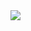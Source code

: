 <div>
  <a href="https://github.com/flavio-junior">
    <img align="center" src="https://github-readme-stats.vercel.app/api?username=flavio-junior&show_icons=true&theme=default&include_all_commits=true&count_private=true"/>
  </a>
</div>  

